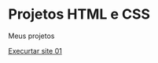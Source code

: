 # Projetos HTML e CSS
 Meus projetos

 <a href="https://matheusdev1998.github.io/Projetos-HTML-e-CSS/Site-sobre-HTML-e-CSS/index.html"> Execurtar site 01